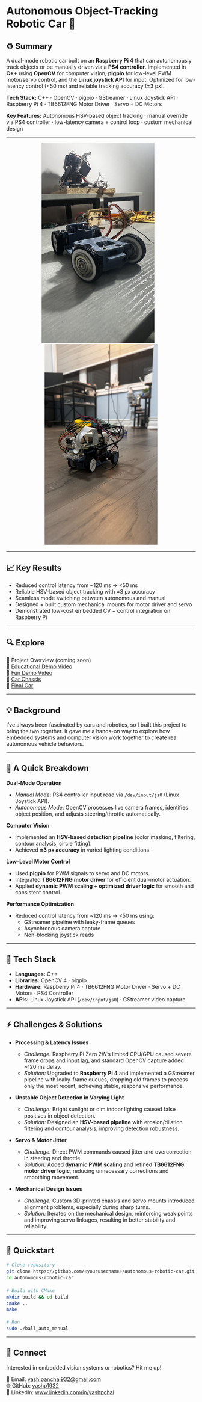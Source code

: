 # Autonomous Object-Tracking Robotic Car 🚙

## ⚙️ **Summary**  

A dual-mode robotic car built on an **Raspberry Pi 4** that can autonomously track objects or be manually driven via a **PS4 controller**. Implemented in **C++** using **OpenCV** for computer vision, **pigpio** for low-level PWM motor/servo control, and the **Linux joystick API** for input. Optimized for low-latency control (<50 ms) and reliable tracking accuracy (±3 px).  

**Tech Stack:** C++ · OpenCV · pigpio · GStreamer · Linux Joystick API · Raspberry Pi 4 · TB6612FNG Motor Driver · Servo + DC Motors  

**Key Features:** Autonomous HSV-based object tracking · manual override via PS4 controller · low-latency camera + control loop · custom mechanical design  

---

<p align="center">
  <img src="car_chassis.jpg" width="300" />
  &nbsp;&nbsp;&nbsp;
  <img src="final_car.jpg" width="300" />
</p>

---

## 📈 **Key Results**  
- Reduced control latency from ~120 ms → <50 ms  
- Reliable HSV-based object tracking with ±3 px accuracy  
- Seamless mode switching between autonomous and manual  
- Designed + built custom mechanical mounts for motor driver and servo  
- Demonstrated low-cost embedded CV + control integration on Raspberry Pi  

---

## 🔍 **Explore** 

📄 Project Overview (coming soon)         
🎥 [Educational Demo Video](https://youtu.be/008SZhVjsog)         
🎥 [Fun Demo Video](https://youtube.com/shorts/qCwE8ejM1Z4?feature=share)         
🚙 [Car Chassis](car_chassis.jpg)        
🚙 [Final Car](final_car.jpg)         

---

## 💡 **Background**  

I’ve always been fascinated by cars and robotics, so I built this project to bring the two together. It gave me a hands-on way to explore how embedded systems and computer vision work together to create real autonomous vehicle behaviors.

---

## 🧠 **A Quick Breakdown**  

**Dual-Mode Operation**  
- *Manual Mode*: PS4 controller input read via `/dev/input/js0` (Linux Joystick API).  
- *Autonomous Mode*: OpenCV processes live camera frames, identifies object position, and adjusts steering/throttle automatically.  

**Computer Vision**  
- Implemented an **HSV-based detection pipeline** (color masking, filtering, contour analysis, circle fitting).  
- Achieved **±3 px accuracy** in varied lighting conditions.  

**Low-Level Motor Control**  
- Used **pigpio** for PWM signals to servo and DC motors.  
- Integrated **TB6612FNG motor driver** for efficient dual-motor actuation.  
- Applied **dynamic PWM scaling + optimized driver logic** for smooth and consistent control.  

**Performance Optimization**  
- Reduced control latency from ~120 ms → <50 ms using:  
  - GStreamer pipeline with leaky-frame queues  
  - Asynchronous camera capture  
  - Non-blocking joystick reads  

---

## 🔧 **Tech Stack**  

- **Languages:** C++  
- **Libraries:** OpenCV 4 · pigpio  
- **Hardware:** Raspberry Pi 4 · TB6612FNG Motor Driver · Servo + DC Motors · PS4 Controller  
- **APIs:** Linux Joystick API (`/dev/input/js0`) · GStreamer video capture  

---

## ⚡ **Challenges & Solutions**  

- **Processing & Latency Issues**  
  - *Challenge:* Raspberry Pi Zero 2W’s limited CPU/GPU caused severe frame drops and input lag, and standard OpenCV capture added ~120 ms delay.
  - *Solution:* Upgraded to **Raspberry Pi 4** and implemented a GStreamer pipeline with leaky-frame queues, dropping old frames to process only the most recent, achieving stable, responsive performance.

- **Unstable Object Detection in Varying Light**  
  - *Challenge:* Bright sunlight or dim indoor lighting caused false positives in object detection.  
  - *Solution:* Designed an **HSV-based pipeline** with erosion/dilation filtering and contour analysis, improving detection robustness.  

- **Servo & Motor Jitter**  
  - *Challenge:* Direct PWM commands caused jitter and overcorrection in steering and throttle.  
  - *Solution:* Added **dynamic PWM scaling** and refined **TB6612FNG motor driver logic**, reducing unnecessary corrections and smoothing movement.  

- **Mechanical Design Issues**  
  - *Challenge:* Custom 3D-printed chassis and servo mounts introduced alignment problems, especially during sharp turns.  
  - *Solution:* Iterated on the mechanical design, reinforcing weak points and improving servo linkages, resulting in better stability and reliability.  

---
## 🚀 **Quickstart**  

```bash
# Clone repository
git clone https://github.com/<yourusername>/autonomous-robotic-car.git
cd autonomous-robotic-car

# Build with CMake
mkdir build && cd build
cmake ..
make

# Run
sudo ./ball_auto_manual
```
---

## 🤝 Connect

Interested in embedded vision systems or robotics? Hit me up!

📧 Email: yash.panchal932@gmail.com       
🌐 GitHub: [yashp1932](https://github.com/yashp1932)      
💼 LinkedIn: www.linkedin.com/in/yashpchal      
